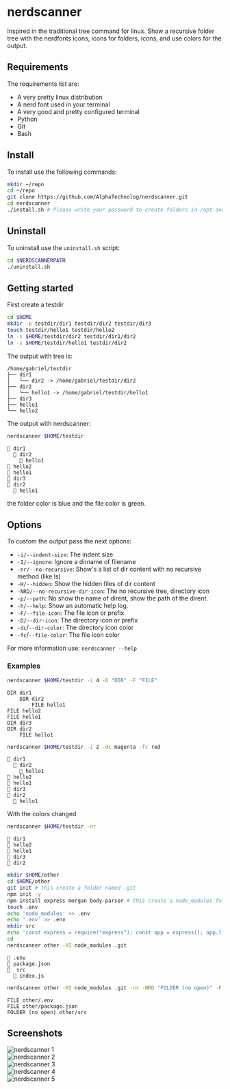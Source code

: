 # nerdscanner

Inspired in the traditional tree command for linux. Show a recursive
folder tree with the nerdfonts icons, icons for folders, icons, and
use colors for the output.

## Requirements

The requirements list are:

- A very pretty linux distribution
- A nerd font used in your terminal
- A very good and pretty configured terminal
- Python
- Git
- Bash

## Install

To install use the following commands:

```sh
mkdir ~/repo
cd ~/repo
git clone https://github.com/AlphaTechnolog/nerdscanner.git
cd nerdscanner
./install.sh # Please write your password to create folders in /opt and files in /usr/bin
```

## Uninstall

To uninstall use the `uninstall.sh` script:

```sh
cd $NERDSCANNERPATH
./uninstall.sh
```

## Getting started

First create a testdir

```sh
cd $HOME
mkdir -p testdir/dir1 testdir/dir2 testdir/dir3
touch testdir/hello1 testdir/hello2
ln -s $HOME/testdir/dir2 testdir/dir1/dir2
ln -s $HOME/testdir/hello1 testdir/dir2
```

The output with tree is:

```
/home/gabriel/testdir
├── dir1
│   └── dir2 -> /home/gabriel/testdir/dir2
├── dir2
│   └── hello1 -> /home/gabriel/testdir/hello1
├── dir3
├── hello1
└── hello2
```

The output with nerdscanner:

```sh
nerdscanner $HOME/testdir
```
```
 dir1
   dir2
     hello1
 hello2
 hello1
 dir3
 dir2
   hello1
```

the folder color is blue and the file color is green.

## Options

To custom the output pass the next options:

- `-i/--indent-size`: The indent size
- `-I/--ignore`: Ignore a dirname of filename
- `-nr/--no-recursive`: Show's a list of dir content with no recursive method (like ls)
- `-H/--hidden`: Show the hidden files of dir content
- `-NRD/--no-recursive-dir-icon`: The no recursive tree, directory icon
- `-p/--path`: No show the name of dirent, show the path of the dirent.
- `-h/--help`: Show an automatic help log.
- `-F/--file-icon`: The file icon or prefix
- `-D/--dir-icon`: The directory icon or prefix
- `-dc`/`--dir-color`: The directory icon color
- `-fc`/`--file-color`: The file icon color

For more information use: `nerdscanner --help`

### Examples

```sh
nerdscanner $HOME/testdir -i 4 -D "DIR" -F "FILE"
```

```
DIR dir1
    DIR dir2
        FILE hello1
FILE hello2
FILE hello1
DIR dir3
DIR dir2
    FILE hello1
```

```sh
nerdscanner $HOME/testdir -i 2 -dc magenta -fc red
```

```
 dir1
   dir2
     hello1
 hello2
 hello1
 dir3
 dir2
   hello1
```

With the colors changed

```sh
nerdscanner $HOME/testdir -nr
```

```
 dir1
 hello2
 hello1
 dir3
 dir2
```

```sh
mkdir $HOME/other
cd $HOME/other
git init # this create a folder named .git
npm init -y
npm install express morgan body-parser # this create a node_modules folder (like to ignore)
touch .env
echo 'node_modules' >> .env
echo '.env' >> .env
mkdir src
echo 'const express = require("express"); const app = express(); app.listen(8000, () => console.log("Listening on port 8000..."))' >> src/index.js
cd
nerdscanner other -HI node_modules .git
```

```
 .env
 package.json
  src
   index.js
```

```sh
nerdscanner other -HI node_modules .git -nr -NRD "FOLDER (no open)" -F "FILE" -i 4 -dc red -fc blue -p
```

```
FILE other/.env
FILE other/package.json
FOLDER (no open) other/src
```

## Screenshots

![nerdscanner 1](https://user-images.githubusercontent.com/54639968/118077456-18e95f80-b382-11eb-8476-38c0314c5f97.png)
<br>
![nerdscanner 2](https://user-images.githubusercontent.com/54639968/118077472-20106d80-b382-11eb-8841-99aac9116b31.png)
<br>
![nerdscanner 3](https://user-images.githubusercontent.com/54639968/118077523-3dddd280-b382-11eb-92e9-4a170f3ff90c.png)
<br>
![nerdscanner 4](https://user-images.githubusercontent.com/54639968/118077530-4209f000-b382-11eb-8a95-ab3a855585b5.png)
<br>
![nerdscanner 5](https://user-images.githubusercontent.com/54639968/118077540-46360d80-b382-11eb-8944-bca6f1eafe4a.png)






